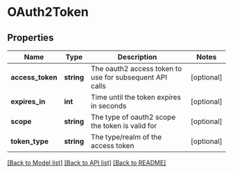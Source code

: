 # OAuth2Token

## Properties
Name | Type | Description | Notes
------------ | ------------- | ------------- | -------------
**access_token** | **string** | The oauth2 access token to use for subsequent API calls | [optional] 
**expires_in** | **int** | Time until the token expires in seconds | [optional] 
**scope** | **string** | The type of oauth2 scope the token is valid for | [optional] 
**token_type** | **string** | The type/realm of the access token | [optional] 

[[Back to Model list]](../README.md#documentation-for-models) [[Back to API list]](../README.md#documentation-for-api-endpoints) [[Back to README]](../README.md)


